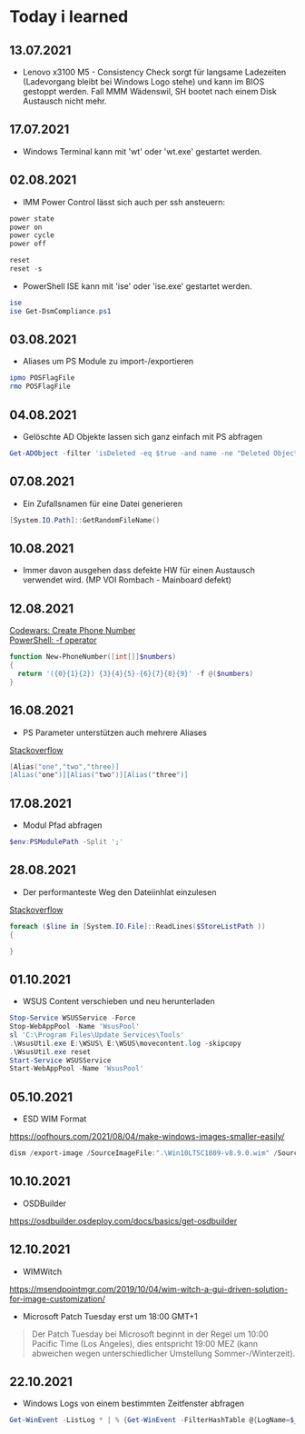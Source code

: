 # Today i learned

## 13.07.2021

- Lenovo x3100 M5 - Consistency Check sorgt für langsame Ladezeiten (Ladevorgang bleibt bei Windows Logo stehe) und kann im BIOS gestoppt werden. Fall MMM Wädenswil, SH bootet nach einem Disk Austausch nicht mehr.

## 17.07.2021

- Windows Terminal kann mit 'wt' oder 'wt.exe' gestartet werden.

## 02.08.2021

- IMM Power Control lässt sich auch per ssh ansteuern:

```powershell
power state
power on
power cycle
power off

reset
reset -s
```

- PowerShell ISE kann mit 'ise' oder 'ise.exe' gestartet werden.

```powershell
ise
ise Get-DsmCompliance.ps1
```

## 03.08.2021

- Aliases um PS Module zu import-/exportieren

```powershell
ipmo POSFlagFile
rmo POSFlagFile
```

## 04.08.2021

- Gelöschte AD Objekte lassen sich ganz einfach mit PS abfragen

```powershell
Get-ADObject -filter 'isDeleted -eq $true -and name -ne "Deleted Objects"' -includeDeletedObjects
```

## 07.08.2021

- Ein Zufallsnamen für eine Datei generieren

```powershell
[System.IO.Path]::GetRandomFileName()
```

## 10.08.2021

- Immer davon ausgehen dass defekte HW für einen Austausch verwendet wird. (MP VOI Rombach - Mainboard defekt)

## 12.08.2021

[Codewars: Create Phone Number](https://www.codewars.com/kata/525f50e3b73515a6db000b83/powershell)
<br>
[PowerShell: -f operator](https://renenyffenegger.ch/notes/Windows/PowerShell/language/operator/f/index)

```powershell
function New-PhoneNumber([int[]]$numbers)
{
  return '({0}{1}{2}) {3}{4}{5}-{6}{7}{8}{9}' -f @($numbers)
}
```
## 16.08.2021

- PS Parameter unterstützen auch mehrere Aliases

[Stackoverflow](https://stackoverflow.com/questions/51071800/declaring-multiple-aliases-in-an-advanced-powershell-function)

```powershell
[Alias("one","two","three)]
[Alias("one")][Alias("two")][Alias("three")]
```

## 17.08.2021

- Modul Pfad abfragen

```powershell
$env:PSModulePath -Split ';'
```

## 28.08.2021

- Der performanteste Weg den Dateiinhlat einzulesen

[Stackoverflow](https://stackoverflow.com/questions/33511772/read-file-line-by-line-in-powershell)

```powershell
foreach ($line in [System.IO.File]::ReadLines($StoreListPath ))
{

}
```

## 01.10.2021

- WSUS Content verschieben und neu herunterladen

```powershell
Stop-Service WSUSService -Force
Stop-WebAppPool -Name 'WsusPool'
sl 'C:\Program Files\Update Services\Tools'
.\WsusUtil.exe E:\WSUS\ E:\WSUS\movecontent.log -skipcopy
.\WsusUtil.exe reset
Start-Service WSUSService
Start-WebAppPool -Name 'WsusPool'
```

## 05.10.2021

- ESD WIM Format

https://oofhours.com/2021/08/04/make-windows-images-smaller-easily/

```powershell
dism /export-image /SourceImageFile:".\Win10LTSC1809-v8.9.0.wim" /SourceIndex:1 /destinationimagefile:"win10ltsc1809-v8.9.0.esd.wim" /compress:recovery
```

## 10.10.2021

- OSDBuilder

https://osdbuilder.osdeploy.com/docs/basics/get-osdbuilder

## 12.10.2021

- WIMWitch

https://msendpointmgr.com/2019/10/04/wim-witch-a-gui-driven-solution-for-image-customization/

- Microsoft Patch Tuesday erst um 18:00 GMT+1

> Der Patch Tuesday bei Microsoft beginnt in der Regel um 10:00 Pacific Time (Los Angeles), dies entspricht 19:00 MEZ (kann abweichen wegen unterschiedlicher Umstellung Sommer-/Winterzeit). 

## 22.10.2021

- Windows Logs von einem bestimmten Zeitfenster abfragen

```powershell
Get-WinEvent -ListLog * | % {Get-WinEvent -FilterHashTable @{LogName=$_.LogName;StartTime="22-10-2021 09:18:25";EndTime="22-10-2021 09:18:45"} -ea 0} | sort timecreated -Descending | fl *
```
